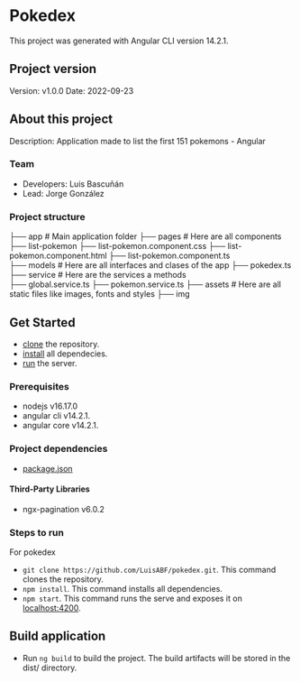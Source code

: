 # Pokedex

This project was generated with Angular CLI version 14.2.1.

## Project version

Version: v1.0.0
Date: 2022-09-23


## About this project

Description: Application made to list the first 151 pokemons - Angular 


### Team



- Developers: Luis Bascuñán
- Lead: Jorge González



### Project structure



   ├── app                                                         # Main application folder
        ├── pages                                                  # Here are all components
            ├── list-pokemon
                ├── list-pokemon.component.css
                ├── list-pokemon.component.html
                ├── list-pokemon.component.ts  
        ├── models                                                  # Here are all interfaces and clases of the app
            ├── pokedex.ts
        ├── service                                                 # Here are the services a methods  
            ├── global.service.ts
            ├── pokemon.service.ts
    ├── assets                                                      # Here are all static files like images, fonts and styles
        ├── img



## Get Started



- [clone](#steps-to-run) the repository.
- [install](#steps-to-run) all dependecies.
- [run](#steps-to-run) the server.



### Prerequisites



- nodejs v16.17.0
- angular cli v14.2.1.
- angular core v14.2.1.



### Project dependencies



- [package.json](package.json)



#### Third-Party Libraries

- ngx-pagination v6.0.2


### Steps to run



For pokedex
- `git clone https://github.com/LuisABF/pokedex.git`. This command clones the repository.
- `npm install`. This command installs all dependencies.
- `npm start`. This command runs the serve and exposes it on [localhost:4200](http://localhost:4200/).


## Build application


- Run `ng build` to build the project. The build artifacts will be stored in the dist/ directory.

